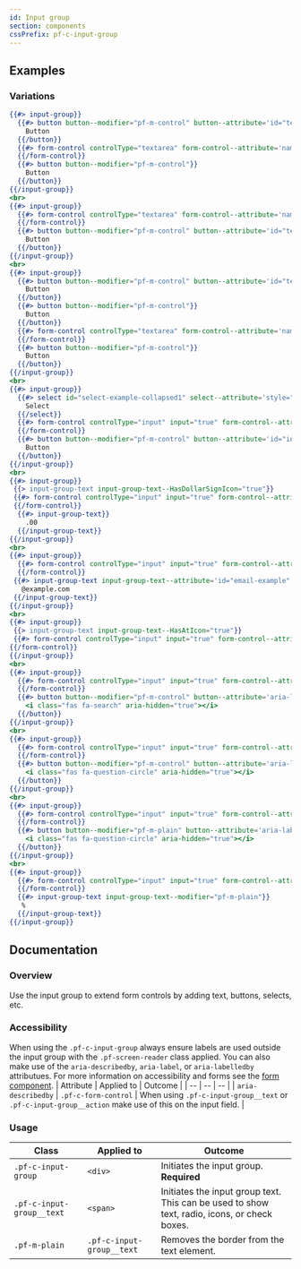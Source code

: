 ```yaml
---
id: Input group
section: components
cssPrefix: pf-c-input-group
---
```


## Examples
### Variations
```hbs
{{#> input-group}}
  {{#> button button--modifier="pf-m-control" button--attribute='id="textAreaButton1"'}}
    Button
  {{/button}}
  {{#> form-control controlType="textarea" form-control--attribute='name="textarea1" id="textarea1" aria-label="Textarea with buttons" aria-describedby="textAreaButton1"'}}
  {{/form-control}}
  {{#> button button--modifier="pf-m-control"}}
    Button
  {{/button}}
{{/input-group}}
<br>
{{#> input-group}}
  {{#> form-control controlType="textarea" form-control--attribute='name="textarea2" id="textarea2" aria-label="Textarea with button" aria-describedby="textAreaButton2"'}}
  {{/form-control}}
  {{#> button button--modifier="pf-m-control" button--attribute='id="textAreaButton2"'}}
    Button
  {{/button}}
{{/input-group}}
<br>
{{#> input-group}}
  {{#> button button--modifier="pf-m-control" button--attribute='id="textAreaButton3"'}}
    Button
  {{/button}}
  {{#> button button--modifier="pf-m-control"}}
    Button
  {{/button}}
  {{#> form-control controlType="textarea" form-control--attribute='name="textarea3" id="textarea3" aria-label="Textarea with buttons" aria-describedby="textAreaButton3"'}}
  {{/form-control}}
  {{#> button button--modifier="pf-m-control"}}
    Button
  {{/button}}
{{/input-group}}
<br>
{{#> input-group}}
  {{#> select id="select-example-collapsed1" select--attribute='style="width: 100px;"'}}
    Select
  {{/select}}
  {{#> form-control controlType="input" input="true" form-control--attribute='type="text" id="textInput4" name="textInput4" aria-label="Input with select and button" aria-describedby="inputSelectButton1"'}}
  {{/form-control}}
  {{#> button button--modifier="pf-m-control" button--attribute='id="inputSelectButton1"'}}
    Button
  {{/button}}
{{/input-group}}
<br>
{{#> input-group}}
 {{> input-group-text input-group-text--HasDollarSignIcon="true"}}
 {{#> form-control controlType="input" input="true" form-control--attribute='type="number" id="textInput5" name="textInput5" aria-label=" Dollar amount input example"'}}
 {{/form-control}}
  {{#> input-group-text}}
    .00
  {{/input-group-text}}
{{/input-group}}
<br>
{{#> input-group}}
  {{#> form-control controlType="input" input="true" form-control--attribute='type="email" id="textInput6" name="textInput6" aria-label="Email input field" aria-describedby="email-example"'}}
  {{/form-control}}
 {{#> input-group-text input-group-text--attribute='id="email-example"'}}
   @example.com
 {{/input-group-text}}
{{/input-group}}
<br>
{{#> input-group}}
 {{> input-group-text input-group-text--HasAtIcon="true"}}
 {{#> form-control controlType="input" input="true" form-control--attribute='required type="email" id="textInput7" name="textInput7" aria-invalid="true" aria-label="Error state username example"'}}
{{/form-control}}
{{/input-group}}
<br>
{{#> input-group}}
  {{#> form-control controlType="input" input="true" form-control--attribute='type="search" id="textInput11" name="textInput11" aria-label="Search input example"'}}
  {{/form-control}}
  {{#> button button--modifier="pf-m-control" button--attribute='aria-label="Search button for search input"'}}
    <i class="fas fa-search" aria-hidden="true"></i>
  {{/button}}
{{/input-group}}
<br>
{{#> input-group}}
  {{#> form-control controlType="input" input="true" form-control--attribute='type="text" id="textInput13" name="textInput13" aria-label="Input example with popover"'}}
  {{/form-control}}
  {{#> button button--modifier="pf-m-control" button--attribute='aria-label="Popover for input"'}}
    <i class="fas fa-question-circle" aria-hidden="true"></i>
  {{/button}}
{{/input-group}}
<br>
{{#> input-group}}
  {{#> form-control controlType="input" input="true" form-control--attribute='type="search" id="textInput12" name="textInput12" aria-label="Input example with popover"'}}
  {{/form-control}}
  {{#> button button--modifier="pf-m-plain" button--attribute='aria-label="Popover for input"'}}
    <i class="fas fa-question-circle" aria-hidden="true"></i>
  {{/button}}
{{/input-group}}
<br>
{{#> input-group}}
  {{#> form-control controlType="input" input="true" form-control--attribute='type="search" id="textInput14" name="textInput14" aria-label="Input example with plain unit"'}}
  {{/form-control}}
  {{#> input-group-text input-group-text--modifier="pf-m-plain"}}
   %
  {{/input-group-text}}
{{/input-group}}
```

## Documentation
### Overview
Use the input group to extend form controls by adding text, buttons, selects, etc.

### Accessibility
When using the `.pf-c-input-group` always ensure labels are used outside the input group with the `.pf-screen-reader` class applied. You can also make use of the `aria-describedby`, `aria-label`, or `aria-labelledby` attributues. For more information on accessibility and forms see the [form component](/documentation/core/components/form).
| Attribute | Applied to | Outcome |
| -- | -- | -- |
| `aria-describedby` | `.pf-c-form-control` |  When using `.pf-c-input-group__text` or `.pf-c-input-group__action` make use of this on the input field. |


### Usage
| Class | Applied to | Outcome |
| -- | -- | -- |
| `.pf-c-input-group` | `<div>` |  Initiates the input group. **Required** |
| `.pf-c-input-group__text` | `<span>` |  Initiates the input group text. This can be used to show text, radio, icons, or check boxes. |
| `.pf-m-plain` | `.pf-c-input-group__text` | Removes the border from the text element. |
